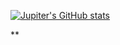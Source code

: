 [![Jupiter's GitHub stats](https://github-readme-stats.vercel.app/api?username=jupiterhub&count_private=true&show_icons=true&theme=transparent)](https://github.com/anuraghazra/github-readme-stats)


<!--
**jupiterhub/jupiterhub** is a ✨ _special_ ✨ repository because its `README.md` (this file) appears on your GitHub profile.

Here are some ideas to get you started:


- 🔭 I’m currently working on ...
- 🌱 I’m currently learning ...
- 👯 I’m looking to collaborate on ...
- 🤔 I’m looking for help with ...
- 💬 Ask me about ...
- 📫 How to reach me: ...
- 😄 Pronouns: ...
- ⚡ Fun fact: ...
-->**
